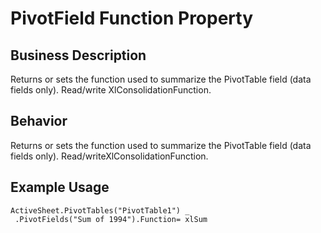 # PivotField Function Property

## Business Description
Returns or sets the function used to summarize the PivotTable field (data fields only). Read/write XlConsolidationFunction.

## Behavior
Returns or sets the function used to summarize the PivotTable field (data fields only). Read/writeXlConsolidationFunction.

## Example Usage
```vba
ActiveSheet.PivotTables("PivotTable1") _ 
 .PivotFields("Sum of 1994").Function= xlSum
```